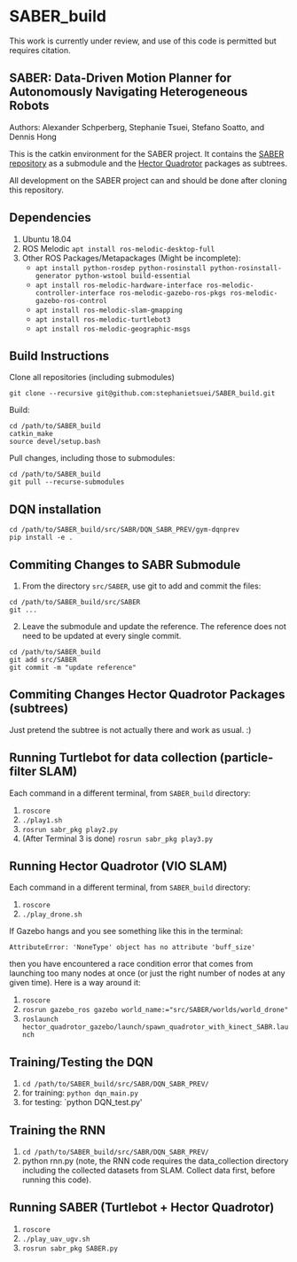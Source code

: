 # SABER\_build

This work is currently under review, and use of this code is permitted but requires citation.

## SABER: Data-Driven Motion Planner for Autonomously Navigating Heterogeneous Robots
Authors: Alexander Schperberg, Stephanie Tsuei, Stefano Soatto, and Dennis Hong

This is the catkin environment for the SABER project. It contains the [SABER repository](https://github.com/AlexS28/SABER) as a submodule and the [Hector Quadrotor](http://wiki.ros.org/hector_quadrotor) packages as subtrees.

All development on the SABER project can and should be done after cloning this repository.


## Dependencies

1. Ubuntu 18.04
2. ROS Melodic `apt install ros-melodic-desktop-full`
3. Other ROS Packages/Metapackages (Might be incomplete):
    - `apt install python-rosdep python-rosinstall python-rosinstall-generator python-wstool build-essential`
    - `apt install ros-melodic-hardware-interface ros-melodic-controller-interface ros-melodic-gazebo-ros-pkgs ros-melodic-gazebo-ros-control`
    - `apt install ros-melodic-slam-gmapping`
    - `apt install ros-melodic-turtlebot3`
    - `apt install ros-melodic-geographic-msgs`
 

## Build Instructions

Clone all repositories (including submodules)
```
git clone --recursive git@github.com:stephanietsuei/SABER_build.git 
```

Build:
```
cd /path/to/SABER_build
catkin_make
source devel/setup.bash
```

Pull changes, including those to submodules:
```
cd /path/to/SABER_build
git pull --recurse-submodules
```

## DQN installation
```
cd /path/to/SABER_build/src/SABR/DQN_SABR_PREV/gym-dqnprev
pip install -e . 
```


## Commiting Changes to SABR Submodule

1. From the directory `src/SABER`, use git to add and commit the files:
```
cd /path/to/SABER_build/src/SABER
git ...
```

2. Leave the submodule and update the reference. The reference does not need to be updated at every single commit.
```
cd /path/to/SABER_build
git add src/SABER
git commit -m "update reference"
```

## Commiting Changes Hector Quadrotor Packages (subtrees)

Just pretend the subtree is not actually there and work as usual. :)


## Running Turtlebot for data collection (particle-filter SLAM)

Each command in a different terminal, from `SABER_build` directory:
1. `roscore`
2. `./play1.sh`
3. `rosrun sabr_pkg play2.py`
4. (After Terminal 3 is done) `rosrun sabr_pkg play3.py`


## Running Hector Quadrotor (VIO SLAM)

Each command in a different terminal, from `SABER_build` directory:
1. `roscore`
2. `./play_drone.sh`

If Gazebo hangs and you see something like this in the terminal:
```
AttributeError: 'NoneType' object has no attribute 'buff_size'
```
then you have encountered a race condition error that comes from launching too many nodes at once (or just the right number of nodes at any given time). Here is a way around it:
1. `roscore`
2. `rosrun gazebo_ros gazebo world_name:="src/SABER/worlds/world_drone"`
3. `roslaunch hector_quadrotor_gazebo/launch/spawn_quadrotor_with_kinect_SABR.launch`

## Training/Testing the DQN

1. `cd /path/to/SABER_build/src/SABR/DQN_SABR_PREV/`
2. for training: `python dqn_main.py`
3. for testing: `python DQN_test.py'

## Training the RNN
1. `cd /path/to/SABER_build/src/SABR/DQN_SABR_PREV/`
2. python rnn.py (note, the RNN code requires the data_collection directory including the collected datasets from SLAM. Collect data first, before running this code). 

## Running SABER (Turtlebot + Hector Quadrotor)
1. `roscore`
2. `./play_uav_ugv.sh`
3. `rosrun sabr_pkg SABER.py`
